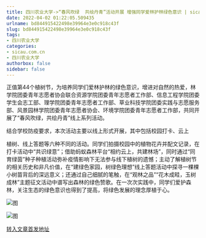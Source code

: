 ```yaml
---
title: 四川农业大学->“春风吹绿  共绘丹青”活动开展 增强同学爱林护林绿色意识 | sicau.com.cn
date: 2022-04-02 01:22:05.509435
urlname: bd844915422498e39964e3e0c918c43f
slug: bd844915422498e39964e3e0c918c43f
tags: 
- 四川农业大学
categories:
- sicau.com.cn
- 四川农业大学
authorbox: false
sidebar: false
---
```

正值第44个植树节，为培养同学们爱林护林的绿色意识，增进对自然的热爱，林学院团委青年志愿者协会联合资源学院团委青年志愿者工作部、信息工程学院团委学生会志工部、理学院团委青年志愿者工作部、草业科技学院团委实践与志愿服务部、风景园林学院团委青年志愿者协会、环境学院团委青年志愿者工作部，共同开展了“春风吹绿，共绘丹青”线上系列活动。

结合学校防疫要求，本次活动主要以线上形式开展，其中包括校园打卡、云上
<!--more-->
植树、线上答题等六种不同的活动。同学们拍摄校园中的植物花卉并配文记录，在打卡活动中“共识绿意”；借助蚂蚁森林平台“相约云上，共建林场”，同时通过“同育绿茵”种子种植活动弥补疫情影响下无法参与线下植树的遗憾；主动了解植树节的相关历史和非凡价值，在“建绿色家园，树绿色理想”线上答题活动中探寻一棵棵小树苗背后的深远意义；还通过自己细腻的笔触，在“观林之品”“花木成畦，玉树成林”主题征文活动中谱写出森林的绿色赞歌。在一次次实践中，同学们爱护森林，关注生态的绿色意识也得到了提高，将绿色发展的理念厚植于心。

![图](https://news.sicau.edu.cn/__local/5/8A/C9/69ED1A725F412668B1DC7179EF5_722F9E36_42C26.jpg)

![图](https://news.sicau.edu.cn/__local/8/20/8D/0ABDAFDA7016F7B39302EC66B9B_F98879D5_4F99B.jpg)

[转入文章首发地址](https://news.sicau.edu.cn/info/1078/67187.htm)